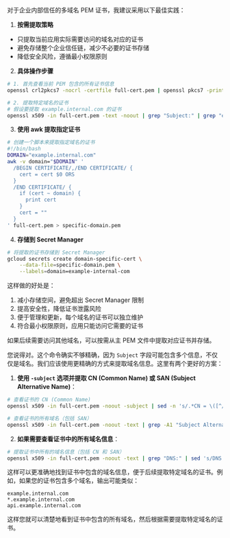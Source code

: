 对于企业内部信任的多域名 PEM 证书，我建议采用以下最佳实践：

1. **按需提取策略**
- 只提取当前应用实际需要访问的域名对应的证书
- 避免存储整个企业信任链，减少不必要的证书存储
- 降低安全风险，遵循最小权限原则

2. **具体操作步骤**

```bash
# 1. 首先查看当前 PEM 包含的所有证书信息
openssl crl2pkcs7 -nocrl -certfile full-cert.pem | openssl pkcs7 -print_certs -text -noout

# 2. 提取特定域名的证书
# 假设要提取 example.internal.com 的证书
openssl x509 -in full-cert.pem -text -noout | grep "Subject:" | grep "example.internal.com"
```

3. **使用 awk 提取指定证书**

```bash
# 创建一个脚本来提取指定域名的证书
#!/bin/bash
DOMAIN="example.internal.com"
awk -v domain="$DOMAIN" '
  /BEGIN CERTIFICATE/,/END CERTIFICATE/ {
    cert = cert $0 ORS
  }
  /END CERTIFICATE/ {
    if (cert ~ domain) {
      print cert
    }
    cert = ""
  }
' full-cert.pem > specific-domain.pem
```

4. **存储到 Secret Manager**

```bash
# 将提取的证书存储到 Secret Manager
gcloud secrets create domain-specific-cert \
    --data-file=specific-domain.pem \
    --labels=domain=example-internal-com
```

这样做的好处是：
1. 减小存储空间，避免超出 Secret Manager 限制
2. 提高安全性，降低证书泄露风险
3. 便于管理和更新，每个域名的证书可以独立维护
4. 符合最小权限原则，应用只能访问它需要的证书

如果后续需要访问其他域名，可以按需从主 PEM 文件中提取对应证书并存储。



您说得对。这个命令确实不够精确，因为 `Subject` 字段可能包含多个信息，不仅仅是域名。我们应该使用更精确的方式来提取域名信息。这里有两个更好的方案：

1. **使用 `-subject` 选项并提取 CN (Common Name) 或 SAN (Subject Alternative Name)**：

```bash
# 查看证书的 CN (Common Name)
openssl x509 -in full-cert.pem -noout -subject | sed -n 's/.*CN = \([^/]*\).*/\1/p'

# 查看证书的所有域名（包括 SAN）
openssl x509 -in full-cert.pem -noout -text | grep -A1 "Subject Alternative Name" | grep "DNS:"
```

2. **如果需要查看证书中的所有域名信息**：

```bash
# 提取证书中所有的域名信息（包括 CN 和 SAN）
openssl x509 -in full-cert.pem -noout -text | grep "DNS:" | sed 's/DNS://g' | tr -d ' ' | tr ',' '\n'
```

这样可以更准确地找到证书中包含的域名信息，便于后续提取特定域名的证书。例如，如果您的证书包含多个域名，输出可能类似：

```plaintext
example.internal.com
*.example.internal.com
api.example.internal.com
```

这样您就可以清楚地看到证书中包含的所有域名，然后根据需要提取特定域名的证书。